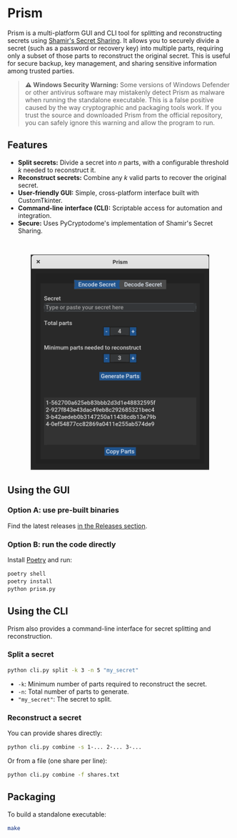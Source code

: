 # Prism

Prism is a multi-platform GUI and CLI tool for splitting and reconstructing secrets using [Shamir's Secret Sharing](https://en.wikipedia.org/wiki/Shamir%27s_secret_sharing). It allows you to securely divide a secret (such as a password or recovery key) into multiple parts, requiring only a subset of those parts to reconstruct the original secret. This is useful for secure backup, key management, and sharing sensitive information among trusted parties.

> **⚠️ Windows Security Warning:**
> Some versions of Windows Defender or other antivirus software may mistakenly detect Prism as malware when running the standalone executable. This is a false positive caused by the way cryptographic and packaging tools work.
> If you trust the source and downloaded Prism from the official repository, you can safely ignore this warning and allow the program to run.

## Features

- **Split secrets:** Divide a secret into _n_ parts, with a configurable threshold _k_ needed to reconstruct it.
- **Reconstruct secrets:** Combine any _k_ valid parts to recover the original secret.
- **User-friendly GUI:** Simple, cross-platform interface built with CustomTkinter.
- **Command-line interface (CLI):** Scriptable access for automation and integration.
- **Secure:** Uses PyCryptodome's implementation of Shamir's Secret Sharing.

<br>
<p align="center">
    <img src="./screenshot.png" alt="Screenshot" width="400"/>
</p>

## Using the GUI

### Option A: use pre-built binaries
Find the latest releases [in the Releases section](https://github.com/dvilelaf/prism/releases).


### Option B: run the code directly
Install [Poetry](https://python-poetry.org/docs/#installing-with-the-official-installer) and run:

```bash
poetry shell
poetry install
python prism.py
```

## Using the CLI

Prism also provides a command-line interface for secret splitting and reconstruction.

### Split a secret

```bash
python cli.py split -k 3 -n 5 "my_secret"
```
- `-k`: Minimum number of parts required to reconstruct the secret.
- `-n`: Total number of parts to generate.
- `"my_secret"`: The secret to split.

### Reconstruct a secret

You can provide shares directly:

```bash
python cli.py combine -s 1-... 2-... 3-...
```

Or from a file (one share per line):

```bash
python cli.py combine -f shares.txt
```

## Packaging

To build a standalone executable:

```bash
make
```